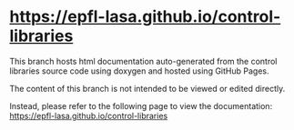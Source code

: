 # https://epfl-lasa.github.io/control-libraries

This branch hosts html documentation auto-generated from the control libraries source code
using doxygen and hosted using GitHub Pages.

The content of this branch is not intended to be viewed or edited directly.

Instead, please refer to the following page to view the documentation:
https://epfl-lasa.github.io/control-libraries

